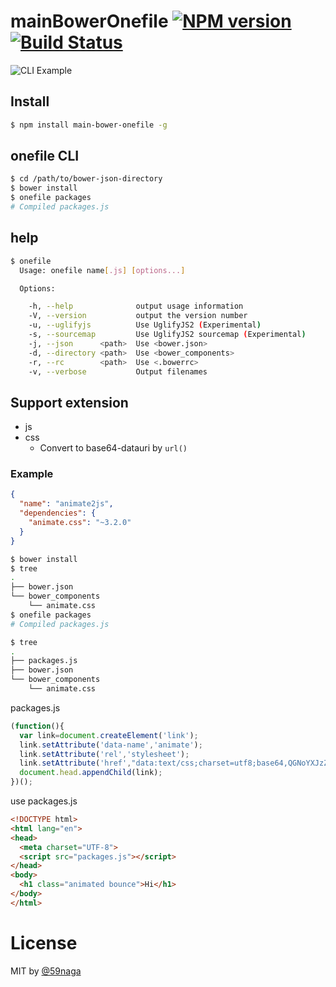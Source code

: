 # mainBowerOnefile [![NPM version][npm-image]][npm] [![Build Status][travis-image]][travis]

![CLI Example](https://qiita-image-store.s3.amazonaws.com/0/28576/f3e3b5a6-5053-7d93-9f72-df816e2bc9df.png)

## Install
```bash
$ npm install main-bower-onefile -g
```

## onefile CLI
```bash
$ cd /path/to/bower-json-directory
$ bower install
$ onefile packages
# Compiled packages.js
```

## help
```bash
$ onefile
  Usage: onefile name[.js] [options...]

  Options:

    -h, --help              output usage information
    -V, --version           output the version number
    -u, --uglifyjs          Use UglifyJS2 (Experimental)
    -s, --sourcemap         Use UglifyJS2 sourcemap (Experimental)
    -j, --json      <path>  Use <bower.json>
    -d, --directory <path>  Use <bower_components>
    -r, --rc        <path>  Use <.bowerrc>
    -v, --verbose           Output filenames
```

## Support extension
* js
* css
  * Convert to base64-datauri by `url()`

### Example
```json
{
  "name": "animate2js",
  "dependencies": {
    "animate.css": "~3.2.0"
  }
}
```

```bash
$ bower install
$ tree 
.
├── bower.json
└── bower_components
    └── animate.css
$ onefile packages
# Compiled packages.js

$ tree 
.
├── packages.js
├── bower.json
└── bower_components
    └── animate.css
```

packages.js
```js
(function(){
  var link=document.createElement('link');
  link.setAttribute('data-name','animate');
  link.setAttribute('rel','stylesheet');
  link.setAttribute('href',"data:text/css;charset=utf8;base64,QGNoYXJzZXQgIlVU..."
  document.head.appendChild(link);
})();
```

use packages.js
```html
<!DOCTYPE html>
<html lang="en">
<head>
  <meta charset="UTF-8">
  <script src="packages.js"></script>
</head>
<body>
  <h1 class="animated bounce">Hi</h1>
</body>
</html>
```

# License
MIT by [@59naga](https://twitter.com/horse_n_deer)

[npm-image]: https://badge.fury.io/js/main-bower-onefile.svg
[npm]: https://npmjs.org/package/main-bower-onefile
[travis-image]: https://travis-ci.org/59naga/main-bower-onefile.svg?branch=master
[travis]: https://travis-ci.org/59naga/main-bower-onefile
[depstat-image]: https://gemnasium.com/59naga/main-bower-onefile.svg
[depstat]: https://gemnasium.com/59naga/main-bower-onefile
